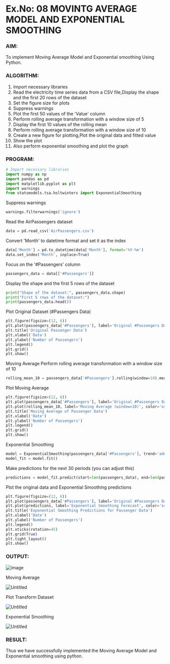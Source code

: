 
# Ex.No: 08     MOVINTG AVERAGE MODEL AND EXPONENTIAL SMOOTHING

### AIM:
To implement Moving Average Model and Exponential smoothing Using Python.
### ALGORITHM:
1. Import necessary libraries
2. Read the electricity time series data from a CSV file,Display the shape and the first 20 rows of
the dataset
3. Set the figure size for plots
4. Suppress warnings
5. Plot the first 50 values of the 'Value' column
6. Perform rolling average transformation with a window size of 5
7. Display the first 10 values of the rolling mean
8. Perform rolling average transformation with a window size of 10
9. Create a new figure for plotting,Plot the original data and fitted value
10. Show the plot
11. Also perform exponential smoothing and plot the graph
### PROGRAM:
```py
# Import necessary libraries
import numpy as np
import pandas as pd
import matplotlib.pyplot as plt
import warnings
from statsmodels.tsa.holtwinters import ExponentialSmoothing
```
Suppress warnings
```py
warnings.filterwarnings('ignore')
```
Read the AirPassengers dataset
```py
data = pd.read_csv('AirPassengers.csv')
```
Convert 'Month' to datetime format and set it as the index
```py
data['Month'] = pd.to_datetime(data['Month'], format='%Y-%m')
data.set_index('Month', inplace=True)
```
Focus on the '#Passengers' column
```py
passengers_data = data[['#Passengers']]
```
Display the shape and the first 5 rows of the dataset
```py
print("Shape of the dataset:", passengers_data.shape)
print("First 5 rows of the dataset:")
print(passengers_data.head())
```
Plot Original Dataset (#Passengers Data)
```py
plt.figure(figsize=(12, 6))
plt.plot(passengers_data['#Passengers'], label='Original #Passengers Data', color='blue')
plt.title('Original Passenger Data')
plt.xlabel('Date')
plt.ylabel('Number of Passengers')
plt.legend()
plt.grid()
plt.show()
```
Moving Average
Perform rolling average transformation with a window size of 10
```py
rolling_mean_10 = passengers_data['#Passengers'].rolling(window=10).mean()
```
Plot Moving Average
```py
plt.figure(figsize=(12, 6))
plt.plot(passengers_data['#Passengers'], label='Original #Passengers Data', color='blue')
plt.plot(rolling_mean_10, label='Moving Average (window=10)', color='orange')
plt.title('Moving Average of Passenger Data')
plt.xlabel('Date')
plt.ylabel('Number of Passengers')
plt.legend()
plt.grid()
plt.show()
```
Exponential Smoothing
```py
model = ExponentialSmoothing(passengers_data['#Passengers'], trend='add', seasonal=None)
model_fit = model.fit()
```
Make predictions for the next 30 periods (you can adjust this)
```py
predictions = model_fit.predict(start=len(passengers_data), end=len(passengers_data) + 30)
```
Plot the original data and Exponential Smoothing predictions
```py
plt.figure(figsize=(12, 6))
plt.plot(passengers_data['#Passengers'], label='Original #Passengers Data', color='blue')
plt.plot(predictions, label='Exponential Smoothing Forecast', color='orange')
plt.title('Exponential Smoothing Predictions for Passenger Data')
plt.xlabel('Date')
plt.ylabel('Number of Passengers')
plt.legend()
plt.xticks(rotation=45)
plt.grid(True)
plt.tight_layout()
plt.show()
```

### OUTPUT:

![image](https://github.com/user-attachments/assets/29797605-18f7-4c6d-9872-74cd9c1553a5)

Moving Average

![Untitled](https://github.com/user-attachments/assets/65c77ea9-571b-4afd-b1e0-2ecd6b751353)

Plot Transform Dataset

![Untitled](https://github.com/user-attachments/assets/8c7c0c7b-e32c-4621-ab0d-98becf27ef13)


Exponential Smoothing

![Untitled](https://github.com/user-attachments/assets/8e932799-faaf-43d3-b8d8-c527cde5859c)


### RESULT:
Thus we have successfully implemented the Moving Average Model and Exponential smoothing using python.

